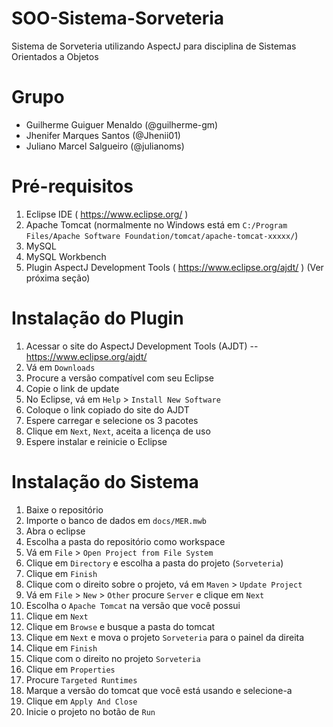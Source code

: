 # SOO-Sistema-Sorveteria
Sistema de Sorveteria utilizando AspectJ para disciplina de Sistemas Orientados a Objetos

# Grupo
* Guilherme Guiguer Menaldo (@guilherme-gm)
* Jhenifer Marques Santos (@Jhenii01)
* Juliano Marcel Salgueiro (@julianoms)

# Pré-requisitos
1. Eclipse IDE ( https://www.eclipse.org/ )
2. Apache Tomcat (normalmente no Windows está em `C:/Program Files/Apache Software Foundation/tomcat/apache-tomcat-xxxxx/`)
3. MySQL
4. MySQL Workbench
5. Plugin AspectJ Development Tools ( https://www.eclipse.org/ajdt/ ) (Ver próxima seção)

# Instalação do Plugin
1. Acessar o site do AspectJ Development Tools (AJDT) -- https://www.eclipse.org/ajdt/
2. Vá em `Downloads`
3. Procure a versão compatível com seu Eclipse
4. Copie o link de update
5. No Eclipse, vá em `Help` > `Install New Software`
6. Coloque o link copiado do site do AJDT
7. Espere carregar e selecione os 3 pacotes
8. Clique em `Next`, `Next`, aceita a licença de uso
9. Espere instalar e reinicie o Eclipse

# Instalação do Sistema

1. Baixe o repositório
2. Importe o banco de dados em `docs/MER.mwb`
3. Abra o eclipse
4. Escolha a pasta do repositório como workspace
5. Vá em `File` > `Open Project from File System`
6. Clique em `Directory` e escolha a pasta do projeto (`Sorveteria`)
7. Clique em `Finish`
8. Clique com o direito sobre o projeto, vá em `Maven` > `Update Project`
9. Vá em `File` > `New` > `Other` procure `Server` e clique em `Next`
10. Escolha o `Apache Tomcat` na versão que você possui
11. Clique em  `Next`
12. Clique em `Browse` e busque a pasta do tomcat
13. Clique em `Next` e mova o projeto `Sorveteria` para o painel da direita
14. Clique em `Finish`
15. Clique com o direito no projeto `Sorveteria`
16. Clique em `Properties`
17. Procure `Targeted Runtimes`
18. Marque a versão do tomcat que você está usando e selecione-a
19. Clique em `Apply And Close`
20. Inicie o projeto no botão de `Run`

